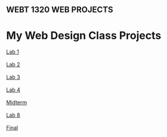 ## WEBT 1320 WEB PROJECTS


<h1>My Web Design Class Projects</h1>
<a href="Lab1/index.html" target="_blank">Lab 1</a><br><br>
<a href="Lab2/index.html" target="_blank">Lab 2</a><br><br>
<a href="Lab3/index.html" target="_blank">Lab 3</a><br><br>
<a href="Lab4/index.html" target="_blank">Lab 4</a><br><br>
<a href="Midterm/index.html" target="_blank">Midterm</a><br><br>
<a href="Lab8/index.html" target="_blank">Lab 8</a><br><br>
<a href="FinalLab/index.html" target="_blank">Final</a><br><br>
